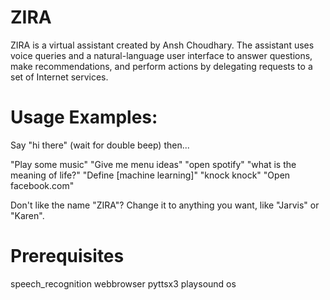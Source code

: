 # ZIRA
ZIRA is a virtual assistant created by Ansh Choudhary. The assistant uses voice queries and a natural-language user interface to answer questions, make recommendations, and perform actions by delegating requests to a set of Internet services. 

# Usage Examples:
Say "hi there" (wait for double beep) then...

"Play some music"
"Give me menu ideas"
"open spotify"
"what is the meaning of life?"
"Define [machine learning]"
"knock knock"
"Open facebook.com"

Don't like the name "ZIRA"? Change it to anything you want, like "Jarvis" or "Karen".

# Prerequisites 
speech_recognition 
webbrowser
pyttsx3 
playsound
os
